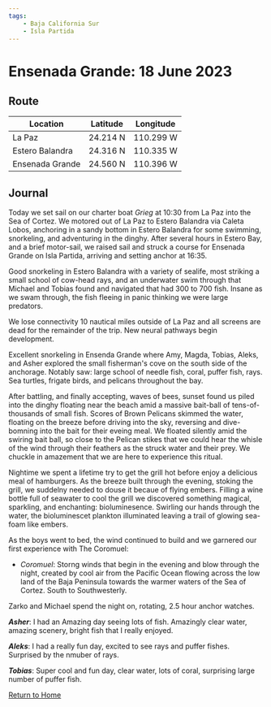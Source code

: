 ```yaml
---
tags:
    - Baja California Sur
    - Isla Partida
---
```


# Ensenada Grande: 18 June 2023

## Route

| Location | Latitude | Longitude |
|--|--|--|
| La Paz | 24.214 N | 110.299 W |
| Estero Balandra | 24.316 N | 110.335 W |
| Ensenada Grande | 24.560 N | 110.396 W |

## Journal

Today we set sail on our charter boat _Grieg_ at 10:30 from La Paz into the Sea of Cortez. We motored out of La Paz to Estero Balandra via Caleta Lobos, anchoring in a sandy bottom in Estero Balandra for some swimming, snorkeling, and adventuring in the dinghy. After several hours in Estero Bay, and a brief motor-sail, we raised sail and struck a course for Ensenada Grande on Isla Partida, arriving and setting anchor at 16:35.    

Good snorkeling in Estero Balandra with a variety of sealife, most striking a small school of cow-head rays, and an underwater swim through that Michael and Tobias found and navigated that had 300 to 700 fish. Insane as we swam through, the fish fleeing in panic thinking we were large predators.

We lose connectivity 10 nautical miles outside of La Paz and all screens are dead for the remainder of the trip. New neural pathways begin development.

Excellent snorkeling in Ensenda Grande where Amy, Magda, Tobias, Aleks, and Asher explored the small fisherman's cove on the south side of the anchorage. Notably saw: large school of needle fish, coral, puffer fish, rays. Sea turtles, frigate birds, and pelicans throughout the bay.

After battling, and finally accepting, waves of bees, sunset found us piled into the dinghy floating near the beach amid a massive bait-ball of tens-of-thousands of small fish. Scores of Brown Pelicans skimmed the water, floating on the breeze before driving into the sky, reversing and dive-bomning into the bait for their eveing meal. We floated silently amid the swiring bait ball, so close to the Pelican stikes that we could hear the whisle of the wind through their feathers as the struck water and their prey. We chuckle in amazement that we are here to experience this ritual.

Nightime we spent a lifetime try to get the grill hot before enjoy a delicious meal of hamburgers. As the breeze built through the evening, stoking the grill, we suddelny needed to douse it becaue of flying embers. Filling a wine bottle full of seawater to cool the grill we discovered something magical, sparkling, and enchanting: bioluminesence. Swirling our hands through the water, the bioluminescet plankton illuminated leaving a trail of glowing sea-foam like embers.

As the boys went to bed, the wind continued to build and we garnered our first experience with The Coromuel:

- _Coromuel_: Storng winds that begin in the evening and blow through the night, created by cool air from the Pacific Ocean flowing across the low land of the Baja Peninsula towards the warmer waters of the Sea of Cortez. South to Southwesterly.

 Zarko and Michael spend the night on, rotating, 2.5 hour anchor watches.

**_Asher_**: I had an Amazing day seeing lots of fish. Amazingly clear water, amazing scenery, bright fish that I really enjoyed.

**_Aleks_**: I had a really fun day, excited to see rays and puffer fishes. Surprised by the nmuber of rays.

**_Tobias_**: Super cool and fun day, clear water, lots of coral, surprising large number of puffer fish.

<!--- Below is navigation to home --->
 [Return to Home](index.md)
